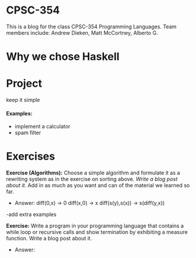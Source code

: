 # CPSC-354
This is a blog for the class CPSC-354 Programming Languages. Team members include: Andrew Dieken, Matt McCortney, Alberto G. 

# Why we chose Haskell

# Project
keep it simple
#### Examples:
- implement a calculator
- spam filter

# Exercises

**Exercise (Algorithms):** Choose a simple algorithm and formulate it as a rewriting system as in the exercise on sorting above. *Write a blog post about it.* Add in as much as you want and can of the material we learned so far.

- Answer:
  diff(0,x) -> 0
  diff(x,0) -> x
  diff(s(y),s(x)) -> s(diff(y,x))

-add extra examples

**Exercise:** Write a program in your programming language that contains a while loop or recursive calls and show termination by exhibiting a measure function. Write a blog post about it.

- Answer:
